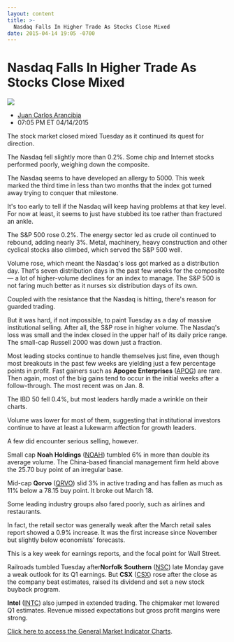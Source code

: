 ```yaml
---
layout: content
title: >-
  Nasdaq Falls In Higher Trade As Stocks Close Mixed
date: 2015-04-14 19:05 -0700
---
```



Nasdaq Falls In Higher Trade As Stocks Close Mixed
===================================================


![](https://www.investors.com/wp-content/uploads/ibd-migrated-images/MPv_150415_635646214832304095.png)

* [Juan Carlos Arancibia](https://www.investors.com/author/juan-carlos-arancibia/ "Posts by Juan Carlos Arancibia")
* 07:05 PM ET 04/14/2015





The stock market closed mixed Tuesday as it continued its quest for direction.


The Nasdaq fell slightly more than 0.2%. Some chip and Internet stocks performed poorly, weighing down the composite.


The Nasdaq seems to have developed an allergy to 5000. This week marked the third time in less than two months that the index got turned away trying to conquer that milestone.


It's too early to tell if the Nasdaq will keep having problems at that key level. For now at least, it seems to just have stubbed its toe rather than fractured an ankle.


The S&P 500 rose 0.2%. The energy sector led as crude oil continued to rebound, adding nearly 3%. Metal, machinery, heavy construction and other cyclical stocks also climbed, which served the S&P 500 well.


Volume rose, which meant the Nasdaq's loss got marked as a distribution day. That's seven distribution days in the past few weeks for the composite — a lot of higher-volume declines for an index to manage. The S&P 500 is not faring much better as it nurses six distribution days of its own.


Coupled with the resistance that the Nasdaq is hitting, there's reason for guarded trading.


But it was hard, if not impossible, to paint Tuesday as a day of massive institutional selling. After all, the S&P rose in higher volume. The Nasdaq's loss was small and the index closed in the upper half of its daily price range. The small-cap Russell 2000 was down just a fraction.


Most leading stocks continue to handle themselves just fine, even though most breakouts in the past few weeks are yielding just a few percentage points in profit. Fast gainers such as **Apogee Enterprises** ([APOG](https://research.investors.com/quote.aspx?symbol=APOG)) are rare. Then again, most of the big gains tend to occur in the initial weeks after a follow-through. The most recent was on Jan. 8.


The IBD 50 fell 0.4%, but most leaders hardly made a wrinkle on their charts.


Volume was lower for most of them, suggesting that institutional investors continue to have at least a lukewarm affection for growth leaders.


A few did encounter serious selling, however.


Small cap **Noah Holdings** ([NOAH](https://research.investors.com/quote.aspx?symbol=NOAH)) tumbled 6% in more than double its average volume. The China-based financial management firm held above the 25.70 buy point of an irregular base.


Mid-cap **Qorvo** ([QRVO](https://research.investors.com/quote.aspx?symbol=QRVO)) slid 3% in active trading and has fallen as much as 11% below a 78.15 buy point. It broke out March 18.


Some leading industry groups also fared poorly, such as airlines and restaurants.


In fact, the retail sector was generally weak after the March retail sales report showed a 0.9% increase. It was the first increase since November but slightly below economists' forecasts.


This is a key week for earnings reports, and the focal point for Wall Street.


Railroads tumbled Tuesday after**Norfolk Southern** ([NSC](https://research.investors.com/quote.aspx?symbol=NSC)) late Monday gave a weak outlook for its Q1 earnings. But **CSX** ([CSX](https://research.investors.com/quote.aspx?symbol=CSX)) rose after the close as the company beat estimates, raised its dividend and set a new stock buyback program.


**Intel** ([INTC](https://research.investors.com/quote.aspx?symbol=INTC)) also jumped in extended trading. The chipmaker met lowered Q1 estimates. Revenue missed expectations but gross profit margins were strong.


[Click here to access the General Market Indicator Charts](https://www.investors.com/pdf/GMI_041515.pdf).




